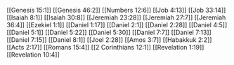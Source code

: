 [[Genesis 15:1]]
[[Genesis 46:2]]
[[Numbers 12:6]]
[[Job 4:13]]
[[Job 33:14]]
[[Isaiah 8:1]]
[[Isaiah 30:8]]
[[Jeremiah 23:28]]
[[Jeremiah 27:7]]
[[Jeremiah 36:4]]
[[Ezekiel 1:1]]
[[Daniel 1:17]]
[[Daniel 2:1]]
[[Daniel 2:28]]
[[Daniel 4:5]]
[[Daniel 5:1]]
[[Daniel 5:22]]
[[Daniel 5:30]]
[[Daniel 7:7]]
[[Daniel 7:13]]
[[Daniel 7:15]]
[[Daniel 8:1]]
[[Joel 2:28]]
[[Amos 3:7]]
[[Habakkuk 2:2]]
[[Acts 2:17]]
[[Romans 15:4]]
[[2 Corinthians 12:1]]
[[Revelation 1:19]]
[[Revelation 10:4]]
